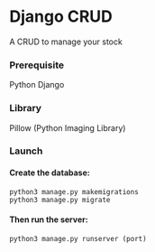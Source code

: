 # Django CRUD

A CRUD to manage your stock

### Prerequisite

Python
Django

### Library

Pillow (Python Imaging Library)

### Launch

#### Create the database:

    python3 manage.py makemigrations
    python3 manage.py migrate

#### Then run the server:

    python3 manage.py runserver (port)
